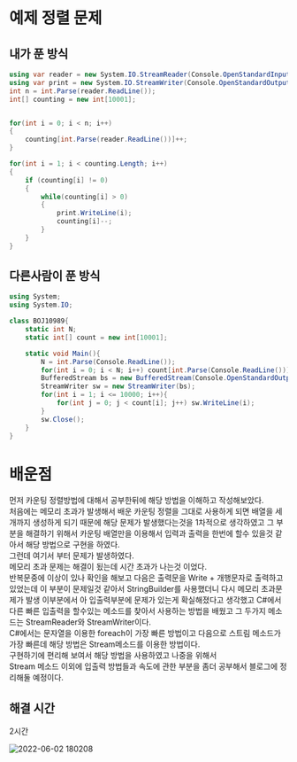 # 예제 정렬 문제

## 내가 푼 방식
``` cs
using var reader = new System.IO.StreamReader(Console.OpenStandardInput());
using var print = new System.IO.StreamWriter(Console.OpenStandardOutput());
int n = int.Parse(reader.ReadLine());
int[] counting = new int[10001];


for(int i = 0; i < n; i++)
{
    counting[int.Parse(reader.ReadLine())]++;
}

for(int i = 1; i < counting.Length; i++)
{
    if (counting[i] != 0)
    {
        while(counting[i] > 0)
        {
            print.WriteLine(i);
            counting[i]--;
        }
    }
}
```

## 다른사람이 푼 방식
``` cs
using System;
using System.IO;

class BOJ10989{
	static int N;
	static int[] count = new int[10001];

	static void Main(){
		N = int.Parse(Console.ReadLine());
		for(int i = 0; i < N; i++) count[int.Parse(Console.ReadLine())]++;
		BufferedStream bs = new BufferedStream(Console.OpenStandardOutput());
		StreamWriter sw = new StreamWriter(bs);
		for(int i = 1; i <= 10000; i++){
			for(int j = 0; j < count[i]; j++) sw.WriteLine(i);
		}
		sw.Close();
	}
}
```

# 배운점
먼저 카운팅 정렬방법에 대해서 공부한뒤에 해당 방법을 이해하고 작성해보았다.  
처음에는 메모리 초과가 발생해서 배운 카운팅 정렬을 그대로 사용하게 되면 배열을 세개까지 생성하게 되기 때문에 해당 문제가 발생했다는것을 1차적으로 생각하였고 그 부분을 해결하기 위해서 카운팅 배열만을 이용해서 입력과 출력을 한번에 할수 있을것 같아서 해당 방법으로 구현을 하였다.  
그런데 여기서 부터 문제가 발생하였다.  
메모리 초과 문제는 해결이 됬는데 시간 초과가 나는것 이었다.  
반복문중에 이상이 있나 확인을 해보고 다음은 출력문을 Write + 개행문자로 출력하고 있었는데 이 부분이 문제일것 같아서 StringBuilder를 사용했더니 다시 메모리 초과문제가 발생 이부분에서 아 입출력부분에 문제가 있는게 확실해졌다고 생각했고 C#에서 다른 빠른 입출력을 할수있는 메소드를 찾아서 사용하는 방법을 배웠고 그 두가지 메소드는 StreamReader와 StreamWriter이다.  
C#에서는 문자열을 이용한 foreach이 가장 빠른 방법이고 다음으로 스트림 메소드가 가장 빠른데 해당 방법은 Stream메소드를 이용한 방법이다.  
구현하기에 편리해 보여서 해당 방법을 사용하였고 나중을 위해서  
Stream 메소드 이외에 입출력 방법들과 속도에 관한 부분을 좀더 공부해서 블로그에 정리해둘 예정이다.  


## 해결 시간
2시간

![2022-06-02 180208](https://user-images.githubusercontent.com/48340110/171595592-613284a9-0a61-48ba-bffb-dcb382a6cd66.png)




